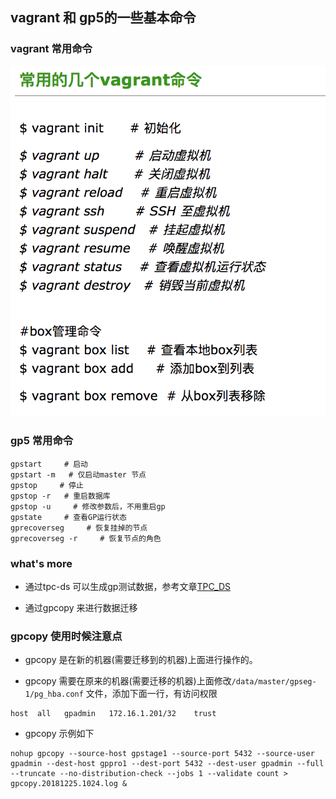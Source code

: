 ## vagrant 和 gp5的一些基本命令

### vagrant 常用命令
![vagrant](/assets/images/vagrant.png)

### gp5 常用命令
```
gpstart     # 启动
gpstart -m   # 仅启动master 节点
gpstop     # 停止
gpstop -r   # 重启数据库
gpstop -u     # 修改参数后，不用重启gp
gpstate     # 查看GP运行状态
gprecoverseg     # 恢复挂掉的节点
gprecoverseg -r     # 恢复节点的角色
```

### what's more

- 通过tpc-ds 可以生成gp测试数据，参考文章[TPC_DS](https://github.com/pivotalguru/TPC-DS)

- 通过gpcopy 来进行数据迁移

### gpcopy 使用时候注意点

- gpcopy 是在新的机器(需要迁移到的机器)上面进行操作的。

- gpcopy 需要在原来的机器(需要迁移的机器)上面修改`/data/master/gpseg-1/pg_hba.conf` 文件，添加下面一行，有访问权限
```
host  all   gpadmin   172.16.1.201/32    trust
```

- gpcopy 示例如下
```
nohup gpcopy --source-host gpstage1 --source-port 5432 --source-user gpadmin --dest-host gppro1 --dest-port 5432 --dest-user gpadmin --full --truncate --no-distribution-check --jobs 1 --validate count > gpcopy.20181225.1024.log &
```